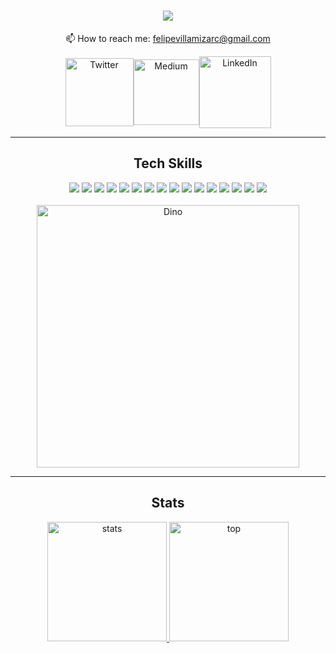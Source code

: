 <div align=center>
  
  # <img src="http://readme-typing-svg.herokuapp.com/?size=30&color=FBD1D1&center=true&vCenter=true&lines=%3Ewhoami;I'm+Felipe" />
  
  📫 How to reach me: felipevillamizarc@gmail.com 

  <p> <a href="https://twitter.com/felipevcc_" target="_blank"><img alt="Twitter" width=109 align=center src="https://img.shields.io/badge/twitter-%231DA1F2.svg?&style=for-the-badge&logo=twitter&logoColor=white" /></a><a href="https://medium.com/@felipevcc" target="_blank"><img width=105 align=center alt="Medium" src="https://img.shields.io/badge/medium-%2312100E.svg?&style=for-the-badge&logo=medium&logoColor=white" /></a><a href="https://www.linkedin.com/in/felipevc" target="_blank"><img width=115 align=center alt="LinkedIn" src="https://img.shields.io/badge/linkedin-%230077B5.svg?&style=for-the-badge&logo=linkedin&logoColor=white" /></a> 
</p>
  <hr>
 
  ## Tech Skills 

  <img src="https://img.shields.io/badge/-Python-98b982?style=for-the-badge&logo=python&logoColor=98b982&labelColor=282828">
  <img src="https://img.shields.io/badge/-Flask-303439?style=for-the-badge&logo=flask&logoColor=dadada&labelColor=282828">
  <img src="https://img.shields.io/badge/-C-979DAC?style=for-the-badge&logo=c&logoColor=979DAC&labelColor=282828">
  <img src="https://img.shields.io/badge/-Js-F5F095?style=for-the-badge&logo=Javascript&logoColor=F5F095&labelColor=282828">
  <img src="https://img.shields.io/badge/-jQuery-1E608C?style=for-the-badge&logo=jQuery&logoColor=1E608C&labelColor=282828">
  <img src="https://img.shields.io/badge/-MySQL-338DBF?style=for-the-badge&logo=mysql&logoColor=338DBF&labelColor=282828">
  <img src="https://img.shields.io/badge/-Docker-338DBF?style=for-the-badge&logo=docker&logoColor=338DBF&labelColor=282828">
  <img src="https://img.shields.io/badge/-HTML-E49C55?style=for-the-badge&logo=html5&logoColor=E49C55&labelColor=282828">
  <img src="https://img.shields.io/badge/-CSS-4DA2D1?style=for-the-badge&logo=css3&logoColor=4DA2D1&labelColor=282828">
  <img src="https://img.shields.io/badge/-Json-303439?style=for-the-badge&logo=json&logoColor=B6B6B6&labelColor=282828">
  <img src="https://img.shields.io/badge/-GIT-C46339?style=for-the-badge&logo=git&logoColor=C46339&labelColor=282828">
  <img src="https://img.shields.io/badge/-GITHUB-949DA5?style=for-the-badge&logo=github&logoColor=949DA5&labelColor=282828">
  <img src="https://img.shields.io/badge/-linux-9E9E9E?style=for-the-badge&logo=linux&logoColor=9E9E9E&labelColor=282828">
  <img src="https://img.shields.io/badge/-term-78AF78?style=for-the-badge&logo=GNU%20Bash&logoColor=78AF78&labelColor=282828">
  <img src="https://img.shields.io/badge/-vim/nvim-4F9B4A?style=for-the-badge&logo=vim&logoColor=4F9B4A&labelColor=282828">
  <img src="https://img.shields.io/badge/-vscode-518CB8?style=for-the-badge&logo=visual%20studio%20code&logoColor=518CB8&labelColor=282828">
  <br><br>
  <img alt="Dino" width="420" src="https://i.imgur.com/mWcyyn7.gif"><br>
  <hr>

  ## Stats

  <a href="https://github.com/felipevcc">
    <img height="191" src="https://github-readme-stats.vercel.app/api?username=felipevcc&show_icons=true&bg_color=282A36&text_color=D9E0EE&icon_color=FBD1D1&title_color=FBD1D1&border_color=676871" alt="stats" />
    <img height="191" src="https://github-readme-stats.vercel.app/api/top-langs?username=felipevcc&show_icons=true&locale=en&layout=compact&bg_color=282A36&text_color=D9E0EE&title_color=FBD1D1&border_color=676871&langs_count=7" alt="top" />
  </a>
</div>
